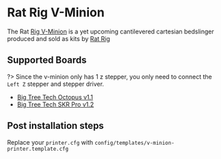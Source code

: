 # Rat Rig V-Minion

The Rat [Rig V-Minion](https://www.youtube.com/watch?v=QXFAqerE9ws) is a yet upcoming cantilevered cartesian bedslinger produced and sold as kits by [Rat Rig](https://www.ratrig.com)

## Supported Boards

?> Since the v-minion only has 1 z stepper, you only need to connect the `Left Z` stepper and stepper driver.

- [Big Tree Tech Octopus v1.1](boards/btt/octopus-11.md)
- [Big Tree Tech SKR Pro v1.2](boards/btt/skr-pro-12.md)

## Post installation steps

Replace your `printer.cfg` with `config/templates/v-minion-printer.template.cfg`
